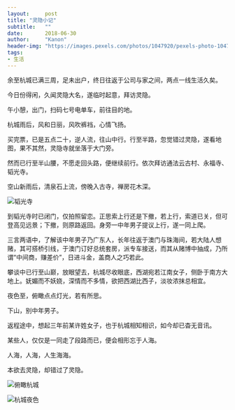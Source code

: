 ```yaml
---
layout:     post
title: "灵隐小记"
subtitle:   ""
date:       2018-06-30
author:     "Kanon"
header-img: "https://images.pexels.com/photos/1047920/pexels-photo-1047920.jpeg?auto=compress&cs=tinysrgb&dpr=2&h=750&w=1260"
tags:
- 生活
---
```


余至杭城已满三周，足未出户，终日往返于公司与家之间，两点一线生活久矣。

今日份得闲，久闻灵隐大名，遂临时起意，拜访灵隐。

午小憩，出门，扫码七号电单车，前往目的地。

杭城雨后，风和日丽，风吹裤裆，心情飞扬。

买完票，已是五点二十，逆人流，往山中行。行至半路，忽觉错过灵隐，遂看地图，果不其然，灵隐寺就坐落于大门旁。

然而已行至半山腰，不愿走回头路，便继续前行。依次拜访通法云古村、永福寺、韬光寺。

空山新雨后，清泉石上流，傍晚入古寺，禅房花木深。

![韬光寺](http://ojydvou4n.bkt.clouddn.com/%E9%9F%AC%E5%85%89%E5%AF%BA.jpg)

到韬光寺时已闭门，仅拍照留恋。正思索上行还是下撤，若上行，索道已关，但可登高见远景；下撤，则原路返回。身旁一中年男子提议上行，遂一同上爬。

三言两语中，了解该中年男子乃广东人，长年往返于澳门与珠海间，若大陆人想赌，其可搭桥引线，于澳门订好总统套房，派专车接送，而其从赌博中抽成，乃所谓“中间商，赚差价”，日进斗金，盖商人之巧若此。

攀谈中已行至山巅，放眼望去，杭城尽收眼底，西湖宛若江南女子，侧卧于南方大地上。妩媚而不妖娆，深情而不多情，欲把西湖比西子，淡妆浓抹总相宜。

夜色至，俯瞰点点灯光，若有所思。

下山，别中年男子。

返程途中，想起三年前某许姓女子，也于杭城相知相识，如今却已杳无音讯。

某些人，仅仅是一同走了段路而已，便会相形忘于人海。

人海，人海，人生海海。

本欲去灵隐，却错过了灵隐。

![俯瞰杭城](http://ojydvou4n.bkt.clouddn.com/%E4%BF%AF%E7%9E%B0%E6%9D%AD%E5%9F%8E.jpg)

![杭城夜色](http://ojydvou4n.bkt.clouddn.com/%E6%9D%AD%E5%9F%8E%E5%A4%9C%E8%89%B2.jpg)
<br><br><br><br><br>
